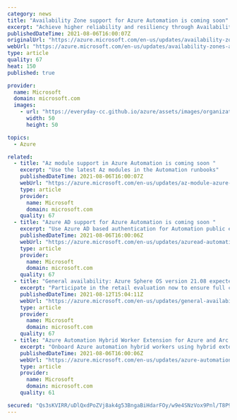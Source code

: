 ```yaml
---
category: news
title: "Availability Zone support for Azure Automation is coming soon"
excerpt: "Achieve higher reliability and resiliency through Availability Zones in Azure Automation."
publishedDateTime: 2021-08-06T16:00:07Z
originalUrl: "https://azure.microsoft.com/en-us/updates/availability-zones-azure-automation-coming-soon/"
webUrl: "https://azure.microsoft.com/en-us/updates/availability-zones-azure-automation-coming-soon/"
type: article
quality: 67
heat: 150
published: true

provider:
  name: Microsoft
  domain: microsoft.com
  images:
    - url: "https://everyday-cc.github.io/azure/assets/images/organizations/microsoft.com-50x50.jpg"
      width: 50
      height: 50

topics:
  - Azure

related:
  - title: "Az module support in Azure Automation is coming soon "
    excerpt: "Use the latest Az modules in the Automation runbooks"
    publishedDateTime: 2021-08-06T16:00:07Z
    webUrl: "https://azure.microsoft.com/en-us/updates/az-module-azure-automation-coming-soon/"
    type: article
    provider:
      name: Microsoft
      domain: microsoft.com
    quality: 67
  - title: "Azure AD support for Azure Automation is coming soon "
    excerpt: "Use Azure AD based authentication for Automation public endpoints"
    publishedDateTime: 2021-08-06T16:00:06Z
    webUrl: "https://azure.microsoft.com/en-us/updates/azuread-automation-coming-soon/"
    type: article
    provider:
      name: Microsoft
      domain: microsoft.com
    quality: 67
  - title: "General availability: Azure Sphere OS version 21.08 expected on Aug 25"
    excerpt: "Participate in the retail evaluation now to ensure full compatibility. The OS evaluation period provides 14 days for backward compatibility testing."
    publishedDateTime: 2021-08-12T15:04:11Z
    webUrl: "https://azure.microsoft.com/en-us/updates/general-availability-azure-sphere-os-version-2108-expected-on-aug-25/"
    type: article
    provider:
      name: Microsoft
      domain: microsoft.com
    quality: 67
  - title: "Azure Automation Hybrid Worker Extension for Azure and Arc machines is coming soon"
    excerpt: "Onboard Azure automation hybrid workers using hybrid extension for Azure and Arc machines"
    publishedDateTime: 2021-08-06T16:00:06Z
    webUrl: "https://azure.microsoft.com/en-us/updates/azure-automation-arc-hybrid-extension/"
    type: article
    provider:
      name: Microsoft
      domain: microsoft.com
    quality: 61

secured: "Qs3sKVIRR/uDlQxdPoZVj8ak4g53BngaBiHdarFOy/w9e4SNzVox9Pnl/T8P9QEMYxE7aOShKlLyAa6hrKpZBuJXWaovo374p6TwsZOWPze6hgaSQ4khf7pApAHNfdNrzyYBKFNsdPf9KqQqdTqaazPx5KjiapW1DbzaAjtbD3pZAdx8cobrSpCDoEVL4n4u/DOiS6XucV+TtcXEYz7o2wSICVoxDNj616pwli4OiHRpLZoXV4OXIZI9C6NlnjGbOFSmqDRUZBeSOiHUL9DqewYd1uNn+woVxmhdsTVfmvt628mu0I5L/nCQwCsT0GqY8diDEHxzTHqQqbkbp7EWEg9lGmrX6U7e7nJOY0FE3BA=;4Opj61HiAU0e0RL00oKGSw=="
---
```


